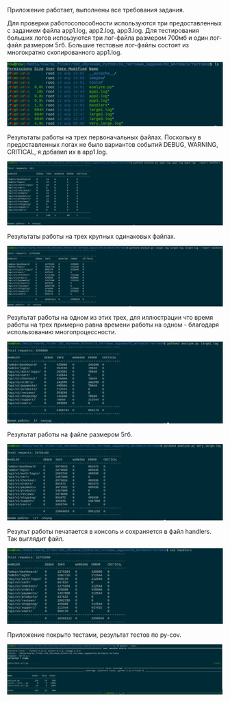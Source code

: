 Приложение работает, выполнены все требования задания.


Для проверки работосопособности используются три предоставленных с заданием файла app1.log, app2.log, app3.log. Для тестирования больших логов испоьзуются три лог-файла размером 700мб и один лог-файл размером 5гб. Большие тестовые лог-файлы состоят из многократно скопированного app1.log.

![Структура директори](images/all_files.png)



Результаты работы на трех первоначальных файлах. Поскольку в предоставленных логах не было вариантов событий DEBUG, WARNING, CRITICAL, я добавил их в app1.log.

![Три маленьких](images/small3.png)


Результаты работы на трех крупных одинаковых файлах. 

![Три больших](images/files3.png)


Результат работы на одном из этих трех, для иллюстрации что время работы на трех примерно равна времени работы на одном - благодаря использованию многопроцессности.

![Один большой](images/file1.png)


Результат работы на файле размером 5гб.

![Очень большой](images/onefile.png)


Результ работы печатается в консоль и сохраняется в файл handlers. Так выглядит файл.

![Файл с результатом](images/handlers_file.png)


Приложение покрыто тестами, результат тестов по py-cov.

![Тесты](images/tests.png)

